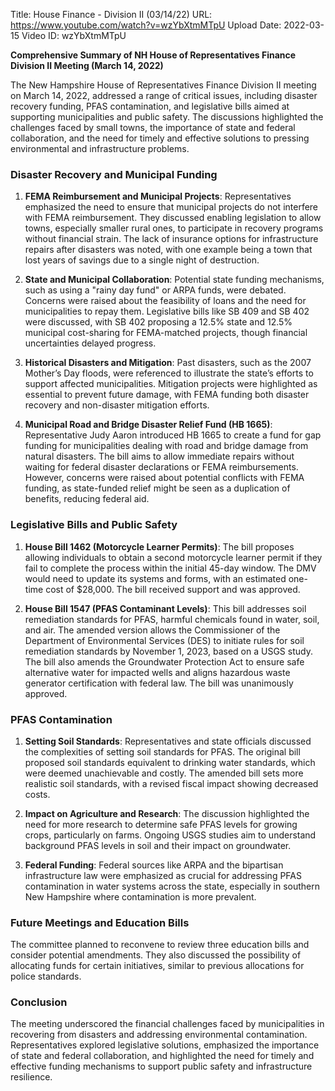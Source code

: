 Title: House Finance - Division II (03/14/22)
URL: https://www.youtube.com/watch?v=wzYbXtmMTpU
Upload Date: 2022-03-15
Video ID: wzYbXtmMTpU

**Comprehensive Summary of NH House of Representatives Finance Division II Meeting (March 14, 2022)**

The New Hampshire House of Representatives Finance Division II meeting on March 14, 2022, addressed a range of critical issues, including disaster recovery funding, PFAS contamination, and legislative bills aimed at supporting municipalities and public safety. The discussions highlighted the challenges faced by small towns, the importance of state and federal collaboration, and the need for timely and effective solutions to pressing environmental and infrastructure problems.

### **Disaster Recovery and Municipal Funding**
1. **FEMA Reimbursement and Municipal Projects**: Representatives emphasized the need to ensure that municipal projects do not interfere with FEMA reimbursement. They discussed enabling legislation to allow towns, especially smaller rural ones, to participate in recovery programs without financial strain. The lack of insurance options for infrastructure repairs after disasters was noted, with one example being a town that lost years of savings due to a single night of destruction.
   
2. **State and Municipal Collaboration**: Potential state funding mechanisms, such as using a "rainy day fund" or ARPA funds, were debated. Concerns were raised about the feasibility of loans and the need for municipalities to repay them. Legislative bills like SB 409 and SB 402 were discussed, with SB 402 proposing a 12.5% state and 12.5% municipal cost-sharing for FEMA-matched projects, though financial uncertainties delayed progress.

3. **Historical Disasters and Mitigation**: Past disasters, such as the 2007 Mother’s Day floods, were referenced to illustrate the state’s efforts to support affected municipalities. Mitigation projects were highlighted as essential to prevent future damage, with FEMA funding both disaster recovery and non-disaster mitigation efforts.

4. **Municipal Road and Bridge Disaster Relief Fund (HB 1665)**: Representative Judy Aaron introduced HB 1665 to create a fund for gap funding for municipalities dealing with road and bridge damage from natural disasters. The bill aims to allow immediate repairs without waiting for federal disaster declarations or FEMA reimbursements. However, concerns were raised about potential conflicts with FEMA funding, as state-funded relief might be seen as a duplication of benefits, reducing federal aid.

### **Legislative Bills and Public Safety**
1. **House Bill 1462 (Motorcycle Learner Permits)**: The bill proposes allowing individuals to obtain a second motorcycle learner permit if they fail to complete the process within the initial 45-day window. The DMV would need to update its systems and forms, with an estimated one-time cost of $28,000. The bill received support and was approved.

2. **House Bill 1547 (PFAS Contaminant Levels)**: This bill addresses soil remediation standards for PFAS, harmful chemicals found in water, soil, and air. The amended version allows the Commissioner of the Department of Environmental Services (DES) to initiate rules for soil remediation standards by November 1, 2023, based on a USGS study. The bill also amends the Groundwater Protection Act to ensure safe alternative water for impacted wells and aligns hazardous waste generator certification with federal law. The bill was unanimously approved.

### **PFAS Contamination**
1. **Setting Soil Standards**: Representatives and state officials discussed the complexities of setting soil standards for PFAS. The original bill proposed soil standards equivalent to drinking water standards, which were deemed unachievable and costly. The amended bill sets more realistic soil standards, with a revised fiscal impact showing decreased costs.

2. **Impact on Agriculture and Research**: The discussion highlighted the need for more research to determine safe PFAS levels for growing crops, particularly on farms. Ongoing USGS studies aim to understand background PFAS levels in soil and their impact on groundwater.

3. **Federal Funding**: Federal sources like ARPA and the bipartisan infrastructure law were emphasized as crucial for addressing PFAS contamination in water systems across the state, especially in southern New Hampshire where contamination is more prevalent.

### **Future Meetings and Education Bills**
The committee planned to reconvene to review three education bills and consider potential amendments. They also discussed the possibility of allocating funds for certain initiatives, similar to previous allocations for police standards.

### **Conclusion**
The meeting underscored the financial challenges faced by municipalities in recovering from disasters and addressing environmental contamination. Representatives explored legislative solutions, emphasized the importance of state and federal collaboration, and highlighted the need for timely and effective funding mechanisms to support public safety and infrastructure resilience.